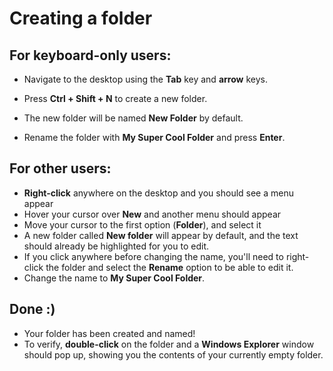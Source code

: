 # Creating a folder

## For keyboard-only users:

* Navigate to the desktop using the **Tab** key and **arrow** keys.

* Press **Ctrl + Shift + N** to create a new folder.

* The new folder will be named **New Folder** by default.

* Rename the folder with **My Super Cool Folder** and press **Enter**.

## For other users:

* **Right-click** anywhere on the desktop and you should see a menu appear
* Hover your cursor over **New** and another menu should appear 
* Move your cursor to the first option (**Folder**), and select it
* A new folder called **New folder** will appear by default, and the text should already be highlighted for you to edit.
* If you click anywhere before changing the name, you'll need to right-click the folder and select the **Rename**  option to be able to edit it.
* Change the name to **My Super Cool Folder**.

## Done :)
* Your folder has been created and named! 
* To verify, **double-click** on the folder and a **Windows Explorer** window should pop up, showing you the contents of your currently empty folder.
